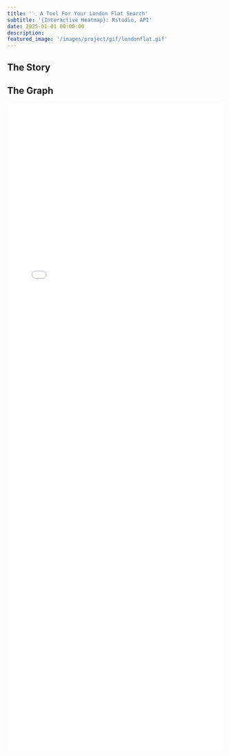 ```yaml
---
title: '⋱ A Tool For Your London Flat Search'
subtitle: '{Interactive Heatmap}: Rstudio, API'
date: 2025-01-01 00:00:00
description: 
featured_image: '/images/project/gif/londonflat.gif'
---
```

## The Story



## The Graph

<div class="l-page">
  <iframe src="{{ '/images/project/plotly/leaflat.html' | relative_url }}" frameborder='0' scrolling='no' height="1500px" width="100%" style="border: 0px grey;"></iframe>
</div>
